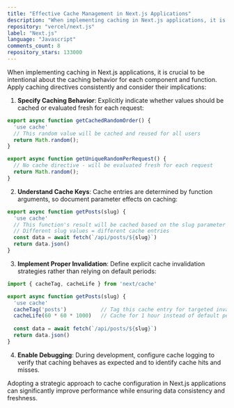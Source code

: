 ```yaml
---
title: "Effective Cache Management in Next.js Applications"
description: "When implementing caching in Next.js applications, it is crucial to be intentional about the caching behavior for each component and function. Apply caching directives consistently and consider their implications."
repository: "vercel/next.js"
label: "Next.js"
language: "Javascript"
comments_count: 8
repository_stars: 133000
---
```


When implementing caching in Next.js applications, it is crucial to be intentional about the caching behavior for each component and function. Apply caching directives consistently and consider their implications:

1. **Specify Caching Behavior**: Explicitly indicate whether values should be cached or evaluated fresh for each request:

```javascript
export async function getCachedRandomOrder() {
  'use cache'
  // This random value will be cached and reused for all users
  return Math.random();
}

export async function getUniqueRandomPerRequest() {
  // No cache directive - will be evaluated fresh for each request
  return Math.random();
}
```

2. **Understand Cache Keys**: Cache entries are determined by function arguments, so document parameter effects on caching:

```javascript
export async function getPosts(slug) {
  'use cache'
  // This function's result will be cached based on the slug parameter
  // Different slug values = different cache entries
  const data = await fetch(`/api/posts/${slug}`)
  return data.json()
}
```

3. **Implement Proper Invalidation**: Define explicit cache invalidation strategies rather than relying on default periods:

```javascript
import { cacheTag, cacheLife } from 'next/cache'

export async function getPosts(slug) {
  'use cache'
  cacheTag('posts')           // Tag this cache entry for targeted invalidation
  cacheLife(60 * 60 * 1000)   // Cache for 1 hour instead of default period
  
  const data = await fetch(`/api/posts/${slug}`)
  return data.json()
}
```

4. **Enable Debugging**: During development, configure cache logging to verify that caching behaves as expected and to identify cache hits and misses.

Adopting a strategic approach to cache configuration in Next.js applications can significantly improve performance while ensuring data consistency and freshness.